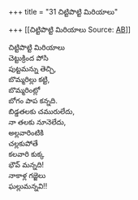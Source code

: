 +++
title = "31 చిట్టిపొట్టి మిరియాలు"

+++
[[చిట్టిపొట్టి మిరియాలు	Source: [AB](https://andhrabharati.com/strI_bAla/bAlabhASha/chiTTipoTTi_miriyAlu.html)]]

  
చిట్టిపొట్టి మిరియాలు  
చెట్టుక్రింద పోసి  
పుట్టమన్ను తెచ్చి,  
బొమ్మరిల్లు కట్టి,  
బొమ్మరింట్లో  
బోగం పాప కన్నది.  
బిడ్డతలకు చమురులేదు,  
నా తలకు నూనెలేదు,  
అల్లవారింటికి  
చల్లకుపోతే  
కలవారి కుక్క  
భౌవ్‌ మన్నది!  
నాకాళ్ల గజ్జెలు  
ఘల్లుమన్నవి!!  
